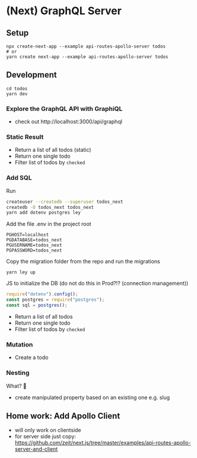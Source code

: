 # (Next) GraphQL Server

## Setup

```
npx create-next-app --example api-routes-apollo-server todos
# or
yarn create next-app --example api-routes-apollo-server todos
```

## Development

```
cd todos
yarn dev
```

### Explore the GraphQL API with GraphiQL

- check out http://localhost:3000/api/graphql

### Static Result

- Return a list of all todos (static)
- Return one single todo
- Filter list of todos by `checked`

### Add SQL

Run

```sh
createuser --createdb --superuser todos_next
createdb -O todos_next todos_next
yarn add dotenv postgres ley
```

Add the file .env in the project root

```
PGHOST=localhost
PGDATABASE=todos_next
PGUSERNAME=todos_next
PGPASSWORD=todos_next
```

Copy the migration folder from the repo and run the migrations

```
yarn ley up
```

JS to initialize the DB (do not do this in Prod?!? (connection management))

```js
require("dotenv").config();
const postgres = require("postgres");
const sql = postgres();
```

- Return a list of all todos
- Return one single todo
- Filter list of todos by `checked`

### Mutation

- Create a todo

### Nesting

What? 🤯

- create manipulated property based on an existing one e.g. slug

## Home work: Add Apollo Client

- will only work on clientside
- for server side just copy: https://github.com/zeit/next.js/tree/master/examples/api-routes-apollo-server-and-client
